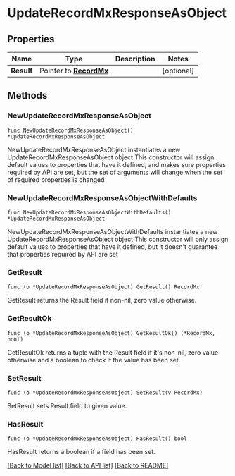 # UpdateRecordMxResponseAsObject

## Properties

Name | Type | Description | Notes
------------ | ------------- | ------------- | -------------
**Result** | Pointer to [**RecordMx**](RecordMx.md) |  | [optional] 

## Methods

### NewUpdateRecordMxResponseAsObject

`func NewUpdateRecordMxResponseAsObject() *UpdateRecordMxResponseAsObject`

NewUpdateRecordMxResponseAsObject instantiates a new UpdateRecordMxResponseAsObject object
This constructor will assign default values to properties that have it defined,
and makes sure properties required by API are set, but the set of arguments
will change when the set of required properties is changed

### NewUpdateRecordMxResponseAsObjectWithDefaults

`func NewUpdateRecordMxResponseAsObjectWithDefaults() *UpdateRecordMxResponseAsObject`

NewUpdateRecordMxResponseAsObjectWithDefaults instantiates a new UpdateRecordMxResponseAsObject object
This constructor will only assign default values to properties that have it defined,
but it doesn't guarantee that properties required by API are set

### GetResult

`func (o *UpdateRecordMxResponseAsObject) GetResult() RecordMx`

GetResult returns the Result field if non-nil, zero value otherwise.

### GetResultOk

`func (o *UpdateRecordMxResponseAsObject) GetResultOk() (*RecordMx, bool)`

GetResultOk returns a tuple with the Result field if it's non-nil, zero value otherwise
and a boolean to check if the value has been set.

### SetResult

`func (o *UpdateRecordMxResponseAsObject) SetResult(v RecordMx)`

SetResult sets Result field to given value.

### HasResult

`func (o *UpdateRecordMxResponseAsObject) HasResult() bool`

HasResult returns a boolean if a field has been set.


[[Back to Model list]](../README.md#documentation-for-models) [[Back to API list]](../README.md#documentation-for-api-endpoints) [[Back to README]](../README.md)


